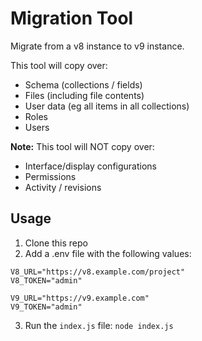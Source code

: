 # Migration Tool

Migrate from a v8 instance to v9 instance. 

This tool will copy over:

* Schema (collections / fields)
* Files (including file contents)
* User data (eg all items in all collections)
* Roles
* Users

**Note:** This tool will NOT copy over:

* Interface/display configurations
* Permissions
* Activity / revisions

## Usage

1) Clone this repo
2) Add a .env file with the following values:
```
V8_URL="https://v8.example.com/project"
V8_TOKEN="admin"

V9_URL="https://v9.example.com"
V9_TOKEN="admin"
```
3) Run the `index.js` file: `node index.js`
